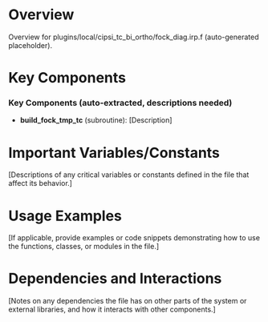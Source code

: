 # Overview

Overview for plugins/local/cipsi_tc_bi_ortho/fock_diag.irp.f (auto-generated placeholder).

# Key Components

### Key Components (auto-extracted, descriptions needed)
- **build_fock_tmp_tc** (subroutine): [Description]

# Important Variables/Constants

[Descriptions of any critical variables or constants defined in the file that affect its behavior.]

# Usage Examples

[If applicable, provide examples or code snippets demonstrating how to use the functions, classes, or modules in the file.]

# Dependencies and Interactions

[Notes on any dependencies the file has on other parts of the system or external libraries, and how it interacts with other components.]
